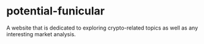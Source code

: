 # potential-funicular
A website that is dedicated to exploring crypto-related topics as well as any interesting market analysis. 
